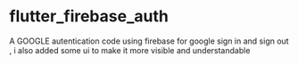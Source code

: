 # flutter_firebase_auth

A GOOGLE autentication code using firebase for google sign in and sign out , i also added some ui to make it more visible and understandable

